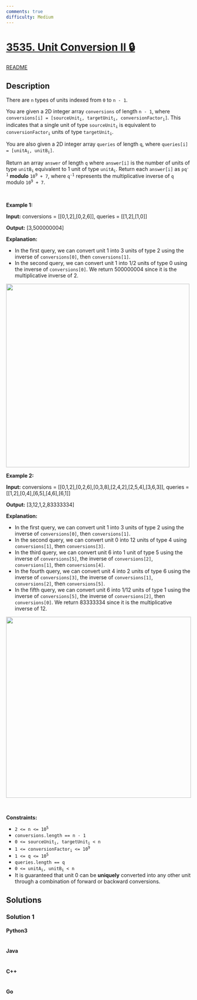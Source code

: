 ```yaml
---
comments: true
difficulty: Medium
---
```


<!-- problem:start -->

# [3535. Unit Conversion II 🔒](https://leetcode.com/problems/unit-conversion-ii)

[README](/solution/3500-3599/3535.Unit%20Conversion%20II/README.md)

## Description

<!-- description:start -->

<p>There are <code>n</code> types of units indexed from <code>0</code> to <code>n - 1</code>.</p>

<p>You are given a 2D integer array <code>conversions</code> of length <code>n - 1</code>, where <code>conversions[i] = [sourceUnit<sub>i</sub>, targetUnit<sub>i</sub>, conversionFactor<sub>i</sub>]</code>. This indicates that a single unit of type <code>sourceUnit<sub>i</sub></code> is equivalent to <code>conversionFactor<sub>i</sub></code> units of type <code>targetUnit<sub>i</sub></code>.</p>

<p>You are also given a 2D integer array <code>queries</code> of length <code>q</code>, where <code>queries[i] = [unitA<sub>i</sub>, unitB<sub>i</sub>]</code>.</p>

<p>Return an array <code face="monospace">answer</code> of length <code>q</code> where <code>answer[i]</code> is the number of units of type <code>unitB<sub>i</sub></code> equivalent to 1 unit of type <code>unitA<sub>i</sub></code>. Return each <code>answer[i]</code> as <code>pq<sup>-1</sup></code> <strong>modulo</strong> <code>10<sup>9</sup> + 7</code>, where <code>q<sup>-1</sup></code> represents the multiplicative inverse of <code>q</code> modulo <code>10<sup>9</sup> + 7</code>.</p>

<p>&nbsp;</p>
<p><strong class="example">Example 1:</strong></p>

<div class="example-block">
<p><strong>Input:</strong> <span class="example-io">conversions = [[0,1,2],[0,2,6]], queries = [[1,2],[1,0]]</span></p>

<p><strong>Output:</strong> <span class="example-io">[3,500000004]</span></p>

<p><strong>Explanation:</strong></p>

<ul>
	<li>In the first query, we can convert unit 1 into 3 units of type 2 using the inverse of <code>conversions[0]</code>, then <code>conversions[1]</code>.</li>
	<li>In the second query, we can convert unit 1 into 1/2 units of type 0 using the inverse of <code>conversions[0]</code>. We return 500000004 since it is the multiplicative inverse of 2.</li>
</ul>
<img alt="" src="https://fastly.jsdelivr.net/gh/doocs/leetcode@main/solution/3500-3599/3535.Unit%20Conversion%20II/images/example1.png" style="width: 500px; height: 500px;" /></div>

<p><strong class="example">Example 2:</strong></p>

<div class="example-block">
<p><strong>Input:</strong> <span class="example-io">conversions = [[0,1,2],[0,2,6],[0,3,8],[2,4,2],[2,5,4],[3,6,3]], queries = [[1,2],[0,4],[6,5],[4,6],[6,1]]</span></p>

<p><strong>Output:</strong> <span class="example-io">[3,12,1,2,83333334]</span></p>

<p><strong>Explanation:</strong></p>

<ul>
	<li>In the first query, we can convert unit 1 into 3 units of type 2 using the inverse of <code>conversions[0]</code>, then <code>conversions[1]</code>.</li>
	<li>In the second query, we can convert unit 0 into 12 units of type 4 using <code>conversions[1]</code>, then <code>conversions[3]</code>.</li>
	<li>In the third query, we can convert unit 6 into 1 unit of type 5 using the inverse of <code>conversions[5]</code>, the inverse of <code>conversions[2]</code>, <code>conversions[1]</code>, then <code>conversions[4]</code>.</li>
	<li>In the fourth query, we can convert unit 4 into 2 units of type 6 using the inverse of <code>conversions[3]</code>, the inverse of <code>conversions[1]</code>, <code>conversions[2]</code>, then <code>conversions[5]</code>.</li>
	<li>In the fifth query, we can convert unit 6 into 1/12 units of type 1 using the inverse of <code>conversions[5]</code>, the inverse of <code>conversions[2]</code>, then <code>conversions[0]</code>. We return 83333334 since it is the multiplicative inverse of 12.</li>
</ul>
<img alt="" src="https://fastly.jsdelivr.net/gh/doocs/leetcode@main/solution/3500-3599/3535.Unit%20Conversion%20II/images/example2.png" style="width: 504px; height: 493px;" /></div>

<p>&nbsp;</p>
<p><strong>Constraints:</strong></p>

<ul>
	<li><code>2 &lt;= n &lt;= 10<sup>5</sup></code></li>
	<li><code>conversions.length == n - 1</code></li>
	<li><code>0 &lt;= sourceUnit<sub>i</sub>, targetUnit<sub>i</sub> &lt; n</code></li>
	<li><code>1 &lt;= conversionFactor<sub>i</sub> &lt;= 10<sup>9</sup></code></li>
	<li><code>1 &lt;= q &lt;= 10<sup>5</sup></code></li>
	<li><code>queries.length == q</code></li>
	<li><code>0 &lt;= unitA<sub>i</sub>, unitB<sub>i</sub> &lt; n</code></li>
	<li>It is guaranteed that unit 0 can be <strong>uniquely</strong> converted into any other unit through a combination of forward or backward conversions.</li>
</ul>

<!-- description:end -->

## Solutions

<!-- solution:start -->

### Solution 1

<!-- tabs:start -->

#### Python3

```python

```

#### Java

```java

```

#### C++

```cpp

```

#### Go

```go

```

<!-- tabs:end -->

<!-- solution:end -->

<!-- problem:end -->
